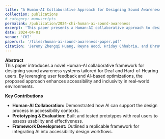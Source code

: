 ```yaml
---
title: "A Human-AI Collaborative Approach for Designing Sound Awareness Systems"
collection: publications
# category: manuscripts
permalink: /publication/2024-chi-human-ai-sound-awareness
excerpt: 'This paper presents a Human-AI collaborative approach to designing sound awareness systems for Deaf and Hard-of-Hearing individuals.'
date: 2024-04-01
venue: 'CHI'
paperurl: '/files/human-ai-sound-awareness-paper.pdf'
citation: 'Jeremy Zhengqi Huang, Reyna Wood, Hriday Chhabria, and Dhruv Jain. (2024). &quot;A Human-AI Collaborative Approach for Designing Sound Awareness Systems.&quot; <i>CHI 2024</i>. ACM, Article 884, 1–11.'
---
```


**Abstract**  
This paper introduces a novel Human-AI collaborative framework for designing sound awareness systems tailored for Deaf and Hard-of-Hearing users. By leveraging user feedback and AI-based optimizations, the proposed approach enhances accessibility and inclusivity in real-world environments.

**Key Contributions**  
- **Human-AI Collaboration:** Demonstrated how AI can support the design process in accessibility contexts.
- **Prototyping & Evaluation:** Built and tested prototypes with real users to assess usability and effectiveness.
- **Framework Development:** Outlined a replicable framework for integrating AI into accessibility design workflows.

